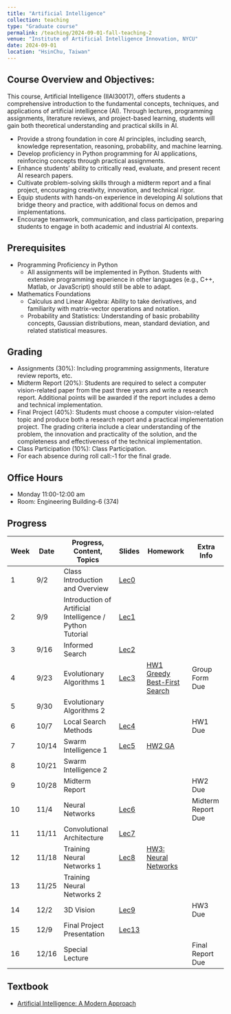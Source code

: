 ```yaml
---
title: "Artificial Intelligence"
collection: teaching
type: "Graduate course"
permalink: /teaching/2024-09-01-fall-teaching-2
venue: "Institute of Artificial Intelligence Innovation, NYCU"
date: 2024-09-01
location: "HsinChu, Taiwan"
---
```


## Course Overview and Objectives:
This course, Artificial Intelligence (IIAI30017), offers students a comprehensive introduction to the fundamental concepts, techniques, and applications of artificial intelligence (AI). Through lectures, programming assignments, literature reviews, and project-based learning, students will gain both theoretical understanding and practical skills in AI. 
* Provide a strong foundation in core AI principles, including search, knowledge representation, reasoning, probability, and machine learning.
* Develop proficiency in Python programming for AI applications, reinforcing concepts through practical assignments.
* Enhance students’ ability to critically read, evaluate, and present recent AI research papers.
* Cultivate problem-solving skills through a midterm report and a final project, encouraging creativity, innovation, and technical rigor.
* Equip students with hands-on experience in developing AI solutions that bridge theory and practice, with additional focus on demos and implementations.
* Encourage teamwork, communication, and class participation, preparing students to engage in both academic and industrial AI contexts.

## Prerequisites
* Programming Proficiency in Python
  * All assignments will be implemented in Python. Students with extensive programming experience in other languages (e.g., C++, Matlab, or JavaScript) should still be able to adapt.
* Mathematics Foundations
  * Calculus and Linear Algebra: Ability to take derivatives, and familiarity with matrix–vector operations and notation.
  * Probability and Statistics: Understanding of basic probability concepts, Gaussian distributions, mean, standard deviation, and related statistical measures.

## Grading
* Assignments (30%): Including programming assignments, literature review reports, etc.
* Midterm Report (20%): Students are required to select a computer vision-related paper from the past three years and write a research report. Additional points will be awarded if the report includes a demo and technical implementation.
* Final Project (40%): Students must choose a computer vision-related topic and produce both a research report and a practical implementation project. The grading criteria include a clear understanding of the problem, the innovation and practicality of the solution, and the completeness and effectiveness of the technical implementation.
* Class Participation (10%): Class Participation.
* For each absence during roll call:-1 for the final grade.

## Office Hours
* Monday 11:00-12:00 am
* Room: Engineering Building-6 (374)


## Progress

| Week | Date       | Progress, Content, Topics         | Slides           | Homework | Extra Info |
|------|------------|-----------------------------------|------------------|----------|------------|
| 1    | 9/2       | Class Introduction and Overview | [Lec0](https://drive.google.com/uc?export=view&id=1qrZLys9jPn36Dp4h-2PnYfDN9-tJ-mIT) |          |            |
| 2    | 9/9       | Introduction of Artificial Intelligence / Python Tutorial | [Lec1]() |            |            |
| 3    | 9/16        | Informed Search | [Lec2]() |            |            |
| 4    | 9/23       | Evolutionary Algorithms 1 | [Lec3]() |[HW1 Greedy Best-First Search]()| Group Form Due |
| 5    | 9/30       | Evolutionary Algorithms 2 |            |            |            |
| 6    | 10/7       | Local Search Methods | [Lec4]() |            | HW1 Due |
| 7    | 10/14        | Swarm Intelligence 1 | [Lec5]() | [HW2 GA]() |            |
| 8    | 10/21        | Swarm Intelligence 2 |          |            |            |
| 9    | 10/28       | Midterm Report |          |          | HW2 Due |
| 10   | 11/4       | Neural Networks | [Lec6]() |            | Midterm Report Due |
| 11   | 11/11       | Convolutional Architecture | [Lec7]() |          |          |
| 12   | 11/18        | Training Neural Networks 1 | [Lec8]() | [HW3: Neural Networks]() |            |
| 13   | 11/25       | Training Neural Networks 2 |            |          |            |
| 14   | 12/2       | 3D Vision | [Lec9]() |          | HW3 Due |
| 15   | 12/9       | Final Project Presentation | [Lec13]() |          |            |
| 16   | 12/16        | Special Lecture |          |          | Final Report Due |


## Textbook
* [Artificial Intelligence: A Modern Approach](https://people.engr.tamu.edu/guni/csce642/files/AI_Russell_Norvig.pdf)
